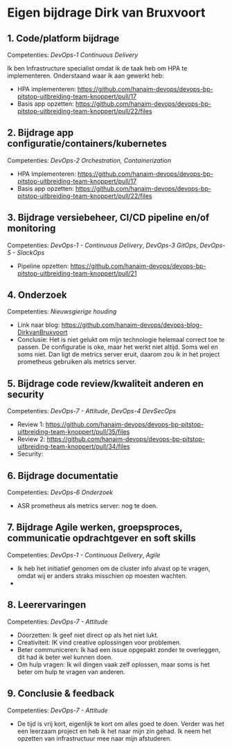# Eigen bijdrage Dirk van Bruxvoort

## 1. Code/platform bijdrage

Competenties: *DevOps-1 Continuous Delivery*

Ik ben Infrastructure specialist omdat ik de taak heb om HPA te implementeren. Onderstaand waar ik aan gewerkt heb:
- HPA implementeren: https://github.com/hanaim-devops/devops-bp-pitstop-uitbreiding-team-knoppert/pull/17
- Basis app opzetten: https://github.com/hanaim-devops/devops-bp-pitstop-uitbreiding-team-knoppert/pull/22/files

 
## 2. Bijdrage app configuratie/containers/kubernetes

Competenties: *DevOps-2 Orchestration, Containerization*
 
- HPA Implementeren: https://github.com/hanaim-devops/devops-bp-pitstop-uitbreiding-team-knoppert/pull/17
- Basis app opzetten: https://github.com/hanaim-devops/devops-bp-pitstop-uitbreiding-team-knoppert/pull/22/files

## 3. Bijdrage versiebeheer, CI/CD pipeline en/of monitoring

Competenties: *DevOps-1 - Continuous Delivery*, *DevOps-3 GitOps*, *DevOps-5 - SlackOps*

- Pipeline opzetten: https://github.com/hanaim-devops/devops-bp-pitstop-uitbreiding-team-knoppert/pull/21

## 4. Onderzoek

Competenties: *Nieuwsgierige houding*

- Link naar blog: https://github.com/hanaim-devops/devops-blog-DirkvanBruxvoort
- Conclusie: Het is niet gelukt om mijn technologie helemaal correct toe te passen. De configuratie is oke, maar het werkt niet altijd. Soms wel en soms niet. Dan ligt de metrics server eruit, daarom zou ik in het project prometheus gebruiken als metrics server.
 
## 5. Bijdrage code review/kwaliteit anderen en security

Competenties: *DevOps-7 - Attitude*, *DevOps-4 DevSecOps*

- Review 1: https://github.com/hanaim-devops/devops-bp-pitstop-uitbreiding-team-knoppert/pull/35/files
- Review 2: https://github.com/hanaim-devops/devops-bp-pitstop-uitbreiding-team-knoppert/pull/34/files
- Security:
 
## 6. Bijdrage documentatie

Competenties: *DevOps-6 Onderzoek*

- ASR prometheus als metrics server: nog te doen.
 
## 7. Bijdrage Agile werken, groepsproces, communicatie opdrachtgever en soft skills

Competenties: *DevOps-1 - Continuous Delivery*, *Agile*

- Ik heb het initiatief genomen om de cluster info alvast op te vragen, omdat wij er anders straks misschien op moesten wachten.
- 

## 8. Leerervaringen

Competenties: *DevOps-7 - Attitude*

- Doorzetten: Ik geef niet direct op als het niet lukt.
- Creativiteit: IK vind creative oplossingen voor problemen.
- Beter communiceren: Ik had een issue opgepakt zonder te overleggen, dit had ik beter wel kunnen doen.
- Om hulp vragen: Ik wil dingen vaak zelf oplossen, maar soms is het beter om hulp te vragen van anderen.

## 9. Conclusie & feedback

Competenties: *DevOps-7 - Attitude*

- De tijd is vrij kort, eigenlijk te kort om alles goed te doen. Verder was het een leerzaam project en heb ik het naar mijn zin gehad. Ik neem het opzetten van infrastructuur mee naar mijn afstuderen.
